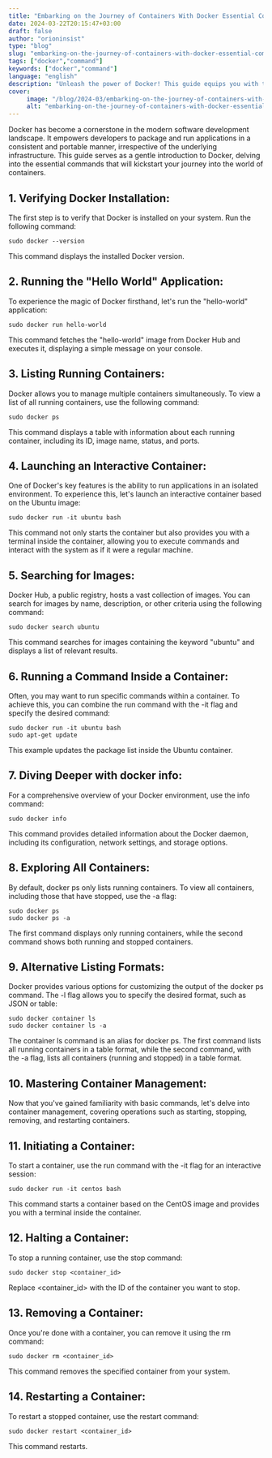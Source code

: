 ```yaml
---
title: "Embarking on the Journey of Containers With Docker Essential Commands"
date: 2024-03-22T20:15:47+03:00
draft: false
author: "orioninsist"
type: "blog"
slug: "embarking-on-the-journey-of-containers-with-docker-essential-commands"
tags: ["docker","command"]
keywords: ["docker","command"]
language: "english"
description: "Unleash the power of Docker! This guide equips you with the fundamental commands to manage and navigate the world of containerized applications. Learn how to install, run, manage, and explore containers, all within a user-friendly format."
cover:
     image: "/blog/2024-03/embarking-on-the-journey-of-containers-with-docker-essential-commands.png"
     alt: "embarking-on-the-journey-of-containers-with-docker-essential-commands" 
---
```


Docker has become a cornerstone in the modern software development landscape. It empowers developers to package and run applications in a consistent and portable manner, irrespective of the underlying infrastructure. This guide serves as a gentle introduction to Docker, delving into the essential commands that will kickstart your journey into the world of containers.

## 1. Verifying Docker Installation:

The first step is to verify that Docker is installed on your system. Run the following command:
```shell
sudo docker --version
```

This command displays the installed Docker version.

## 2. Running the "Hello World" Application:

To experience the magic of Docker firsthand, let's run the "hello-world" application:

```shell
sudo docker run hello-world
```

This command fetches the "hello-world" image from Docker Hub and executes it, displaying a simple message on your console.

## 3. Listing Running Containers:

Docker allows you to manage multiple containers simultaneously. To view a list of all running containers, use the following command:

```shell
sudo docker ps
```

This command displays a table with information about each running container, including its ID, image name, status, and ports.

## 4. Launching an Interactive Container:

One of Docker's key features is the ability to run applications in an isolated environment. To experience this, let's launch an interactive container based on the Ubuntu image:

```shell
sudo docker run -it ubuntu bash
```

This command not only starts the container but also provides you with a terminal inside the container, allowing you to execute commands and interact with the system as if it were a regular machine.

## 5. Searching for Images:

Docker Hub, a public registry, hosts a vast collection of images. You can search for images by name, description, or other criteria using the following command:

```shell
sudo docker search ubuntu
```

This command searches for images containing the keyword "ubuntu" and displays a list of relevant results.

## 6. Running a Command Inside a Container:

Often, you may want to run specific commands within a container. To achieve this, you can combine the run command with the -it flag and specify the desired command:

```shell
sudo docker run -it ubuntu bash
sudo apt-get update
```

This example updates the package list inside the Ubuntu container.

## 7. Diving Deeper with docker info:

For a comprehensive overview of your Docker environment, use the info command:

```shell
sudo docker info
```

This command provides detailed information about the Docker daemon, including its configuration, network settings, and storage options.

## 8. Exploring All Containers:

By default, docker ps only lists running containers. To view all containers, including those that have stopped, use the -a flag:

```shell
sudo docker ps
sudo docker ps -a
```

The first command displays only running containers, while the second command shows both running and stopped containers.

## 9. Alternative Listing Formats:

Docker provides various options for customizing the output of the docker ps command. The -l flag allows you to specify the desired format, such as JSON or table:

```shell
sudo docker container ls
sudo docker container ls -a
```

The container ls command is an alias for docker ps. The first command lists all running containers in a table format, while the second command, with the -a flag, lists all containers (running and stopped) in a table format.

## 10. Mastering Container Management:

Now that you've gained familiarity with basic commands, let's delve into container management, covering operations such as starting, stopping, removing, and restarting containers.

## 11. Initiating a Container:

To start a container, use the run command with the -it flag for an interactive session:

```shell
sudo docker run -it centos bash
```

This command starts a container based on the CentOS image and provides you with a terminal inside the container.

## 12. Halting a Container:

To stop a running container, use the stop command:

```shell
sudo docker stop <container_id>
```

Replace <container_id> with the ID of the container you want to stop.

## 13. Removing a Container:

Once you're done with a container, you can remove it using the rm command:

```shell
sudo docker rm <container_id>
```

This command removes the specified container from your system.

## 14. Restarting a Container:

To restart a stopped container, use the restart command:

```shell
sudo docker restart <container_id>
```

This command restarts.

